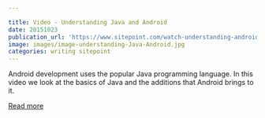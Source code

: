 ```yaml
---

title: Video - Understanding Java and Android
date: 20151023
publication_url: 'https://www.sitepoint.com/watch-understanding-android-and-java/'
image: images/image-understanding-Java-Android.jpg
categories: writing sitepoint
---
```


Android development uses the popular Java programming language. In this video we look at the basics of Java and the additions that Android brings to it.

[Read more](https://www.sitepoint.com/watch-understanding-android-and-java/)
